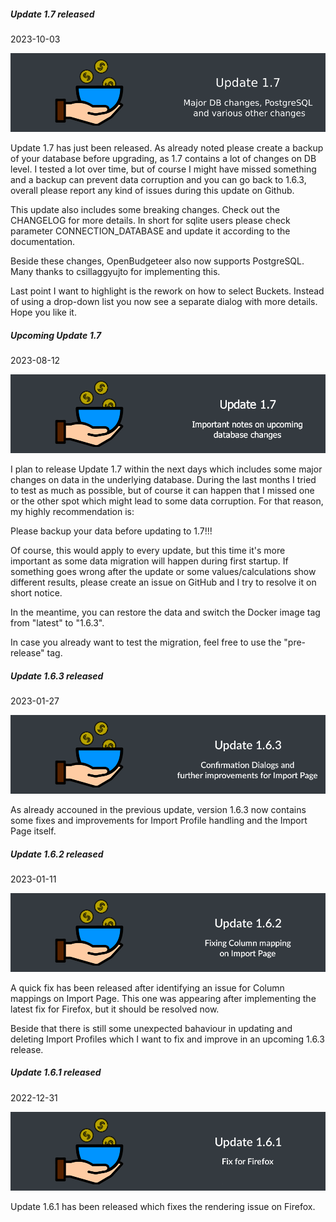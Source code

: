 <html>
    <body>
<div class="card mb-3">
    <div class="card-header">
        <h5>Update 1.7 released</h5>
        <div class="text-muted">2023-10-03</div>
    </div>
    <div class="card-body">
        <div class="row">
                <p align="center">
                <img class="img-fluid" src="https://raw.githubusercontent.com/TheAxelander/OpenBudgeteer-News/main/images/update-1.7.png">
            </p>
            <p class="card-text">
                Update 1.7 has just been released. As already noted please create a backup of your database before upgrading, as 1.7 contains a lot of changes on DB level. I tested a lot over time, but of course I might have missed something and a backup can prevent data corruption and you can go back to 1.6.3, overall please report any kind of issues during this update on Github.
            </p>
            <p class="card-text">
                This update also includes some breaking changes. Check out the CHANGELOG for more details. In short for sqlite users please check parameter CONNECTION_DATABASE and update it according to the documentation. 
            </p>
            <p class="card-text">
                Beside these changes, OpenBudgeteer also now supports PostgreSQL. Many thanks to csillaggyujto for implementing this.
            </p>
            <p class="card-text">
                Last point I want to highlight is the rework on how to select Buckets. Instead of using a drop-down list you now see a separate dialog with more details. Hope you like it.
            </p>            
        </div>
    </div>
</div>
<div class="card mb-3">
    <div class="card-header">
        <h5>Upcoming Update 1.7</h5>
        <div class="text-muted">2023-08-12</div>
    </div>
    <div class="card-body">
        <div class="row">
             <p align="center">
                <img class="img-fluid" src="https://raw.githubusercontent.com/TheAxelander/OpenBudgeteer-News/main/images/notes-for-update-1.7.png">
            </p>
            <p class="card-text">
                I plan to release Update 1.7 within the next days which includes some major changes on data in the underlying database. During the last months I tried to test as much as possible, but of course it can happen that I missed one or the other spot which might lead to some data corruption. For that reason, my highly recommendation is:
            </p>
            <p class="card-text">
                Please backup your data before updating to 1.7!!!
            </p>
            <p class="card-text">
                Of course, this would apply to every update, but this time it's more important as some data migration will happen during first startup. If something goes wrong after the update or some values/calculations show different results, please create an issue on GitHub and I try to resolve it on short notice.
            </p>
            <p class="card-text">
                In the meantime, you can restore the data and switch the Docker image tag from "latest" to "1.6.3".
            </p>
            <p class="card-text">
                In case you already want to test the migration, feel free to use the "pre-release" tag.
            </p>
        </div>
    </div>
</div>
<div class="card mb-3">
    <div class="card-header">
        <h5>Update 1.6.3 released</h5>
        <div class="text-muted">2023-01-27</div>
    </div>
    <div class="card-body">
        <div class="row">
             <p align="center">
                <img class="img-fluid" src="https://raw.githubusercontent.com/TheAxelander/OpenBudgeteer-News/main/images/update-1.6.3.png">
            </p>
            <p class="card-text">
                As already accouned in the previous update, version 1.6.3 now contains some fixes and improvements for Import Profile handling and the Import Page itself.
            </p>
        </div>
    </div>
</div>
<div class="card mb-3">
    <div class="card-header">
        <h5>Update 1.6.2 released</h5>
        <div class="text-muted">2023-01-11</div>
    </div>
    <div class="card-body">
        <div class="row">
             <p align="center">
                <img class="img-fluid" src="https://raw.githubusercontent.com/TheAxelander/OpenBudgeteer-News/main/images/update-1.6.2.png">
            </p>
            <p class="card-text">
                A quick fix has been released after identifying an issue for Column mappings on Import Page. This one was appearing after implementing the latest fix for Firefox, but it should be resolved now.
            </p>
            <p class="card-text">
                Beside that there is still some unexpected bahaviour in updating and deleting Import Profiles which I want to fix and improve in an upcoming 1.6.3 release.
            </p>
        </div>
    </div>
</div>
<div class="card mb-3">
    <div class="card-header">
        <h5>Update 1.6.1 released</h5>
        <div class="text-muted">2022-12-31</div>
    </div>
    <div class="card-body">
        <div class="row">
             <p align="center">
                <img class="img-fluid" src="https://raw.githubusercontent.com/TheAxelander/OpenBudgeteer-News/main/images/update-1.6.1_2.png">
            </p>
            <p class="card-text">
                Update 1.6.1 has been released which fixes the rendering issue on Firefox.
            </p>
        </div>
    </div>
</div> 
</body>
</html>